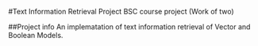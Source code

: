 #Text Information Retrieval Project
BSC course project (Work of two)

##Project info
An implematation of text information retrieval of Vector and Boolean Models. 
